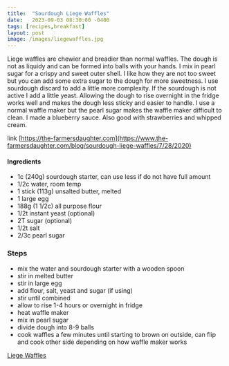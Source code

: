 ```yaml
---
title:  "Sourdough Liege Waffles"
date:   2023-09-03 08:30:00 -0400
tags: [recipes,breakfast]
layout: post
image: /images/liegewaffles.jpg
---
```


Liege waffles are chewier and breadier than normal waffles.  The dough is not as liquidy and can be formed into balls with your hands. I mix in pearl sugar for a crispy and sweet outer shell. I like how they are not too sweet but you can add some extra sugar to the dough for more sweetness. I use sourdough discard to add a little more complexity. If the sourdough is not active I add a little yeast. Allowing the dough to rise overnight in the fridge works well and makes the dough less sticky and easier to handle. I use a normal waffle maker but the pearl sugar makes the waffle maker difficult to clean. I made a blueberry sauce. Also good with strawberries and whipped cream.

link
[https://the-farmersdaughter.com](https://www.the-farmersdaughter.com/blog/sourdough-liege-waffles/7/28/2020)

#### Ingredients
- 1c (240g) sourdough starter, can use less if do not have full amount
- 1/2c water, room temp
- 1 stick (113g) unsalted butter, melted
- 1 large egg
- 188g (1 1/2c) all purpose flour
- 1/2t instant yeast (optional)
- 2T sugar (optional)
- 1/2t salt
- 2/3c pearl sugar

### Steps
- mix the water and sourdough starter with a wooden spoon
- stir in melted butter
- stir in large egg
- add flour, salt, yeast and sugar (if using)
- stir until combined
- allow to rise 1-4 hours or overnight in fridge
- heat waffle maker
- mix in pearl sugar
- divide dough into 8-9 balls
- cook waffles a few minutes until starting to brown on outside, can flip and cook other side depending on how waffle maker works

[Liege Waffles](images/liegewaffles1.jpg)
